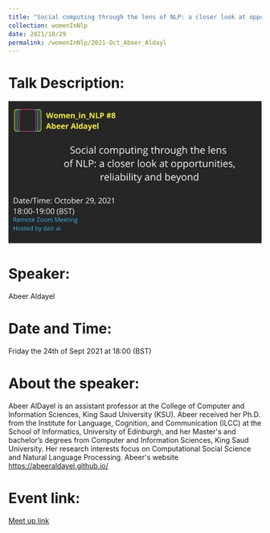 ```yaml
---
title: "Social computing through the lens of NLP: a closer look at opportunities, reliability and beyond"
collection: womenInNlp
date: 2021/10/29
permalink: /womenInNlp/2021-Oct_Abeer_Aldayl
---
```

Talk Description:
=======
![alt text](/images/women_in_nlp/abeer_aldayl.jpeg)

Speaker:
========
Abeer Aldayel

Date and Time:
==============
Friday the 24th of Sept 2021 at 18:00 (BST)

About the speaker:
==================
Abeer AlDayel is an assistant professor at the College of Computer and Information Sciences, King Saud University (KSU). Abeer received her Ph.D. from the Institute for Language, Cognition, and Communication (ILCC) at the School of Informatics, University of Edinburgh, and her Master's and bachelor’s degrees from Computer and Information Sciences, King Saud University. Her research interests focus on Computational Social Science and Natural Language Processing. Abeer's website https://abeeraldayel.github.io/



Event link:
===========
<a href="https://www.meetup.com/dair-ai/events/280634068/">Meet up link</a>
